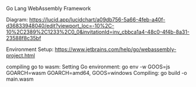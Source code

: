 Go Lang WebAssembly Framework

Diagram:
    https://lucid.app/lucidchart/a09db756-5a66-4feb-a40f-d36833948040/edit?viewport_loc=-10%2C-10%2C2389%2C1233%2C0_0&invitationId=inv_cbbca1a4-48c0-4f4b-8a31-23588f8c35bf

Environment Setup:
    https://www.jetbrains.com/help/go/webassembly-project.html

compiling go to wasm:
    Setting Go environment:
        go env -w GOOS=js GOARCH=wasm
        GOARCH=amd64, GOOS=windows
    Compiling:
        go build -o main.wasm
